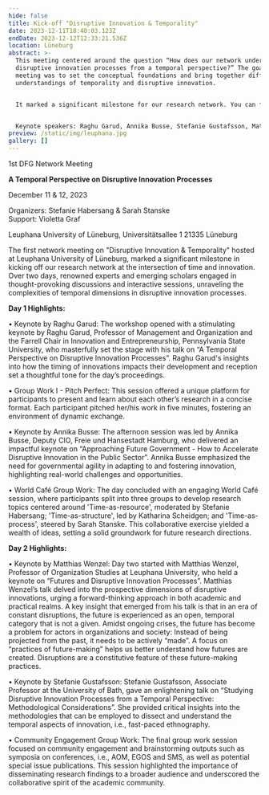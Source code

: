 ```yaml
---
hide: false
title: Kick-off "Disruptive Innovation & Temporality"
date: 2023-12-11T18:40:03.123Z
endDate: 2023-12-12T12:33:21.536Z
location: Lüneburg
abstract: >-
  This meeting centered around the question “How does our network understand
  disruptive innovation processes from a temporal perspective?” The goal of this
  meeting was to set the conceptual foundations and bring together different
  understandings of temporality and disruptive innovation.


  It marked a significant milestone for our research network. You can find a summary of the highlights here.


  K﻿eynote speakers: Raghu Garud, Annika Busse, Stefanie Gustafsson, Matthias Wenzel
preview: /static/img/leuphana.jpg
gallery: []
---
```

1st DFG Network Meeting 

**A Temporal Perspective on Disruptive Innovation Processes**

December 11 & 12, 2023

Organizers: Stefanie Habersang & Sarah Stanske\
Support: Violetta Graf 

Leuphana University of Lüneburg,
Universitätsallee 1
21335 Lüneburg 

The first network meeting on "Disruptive Innovation & Temporality" hosted at Leuphana University of Lüneburg, marked a significant milestone in kicking off our research network at the intersection of time and innovation. Over two days, renowned experts and emerging scholars engaged in thought-provoking discussions and interactive sessions, unraveling the complexities of temporal dimensions in disruptive innovation processes.



**Day 1 Highlights:**



•	Keynote by Raghu Garud: The workshop opened with a stimulating keynote by Raghu Garud, Professor of Management and Organization and the Farrell Chair in Innovation and Entrepreneurship, Pennsylvania State University, who masterfully set the stage with his talk on “A Temporal Perspective on Disruptive Innovation Processes”. Raghu Garud's insights into how the timing of innovations impacts their development and reception set a thoughtful tone for the day’s proceedings.

•	Group Work I - Pitch Perfect: This session offered a unique platform for participants to present and learn about each other’s research in a concise format. Each participant pitched her/his work in five minutes, fostering an environment of dynamic exchange.

•	Keynote by Annika Busse: The afternoon session was led by Annika Busse, Deputy CIO, Freie und Hansestadt Hamburg, who delivered an impactful keynote on “Approaching Future Government - How to Accelerate Disruptive Innovation in the Public Sector”. Annika Busse emphasized the need for governmental agility in adapting to and fostering innovation, highlighting real-world challenges and opportunities.

•	World Café Group Work: The day concluded with an engaging World Café session, where participants split into three groups to develop research topics centered around 'Time-as-resource', moderated by Stefanie Habersang; 'Time-as-structure', led by Katharina Scheidgen; and 'Time-as-process', steered by Sarah Stanske. This collaborative exercise yielded a wealth of ideas, setting a solid groundwork for future research directions.



**Day 2 Highlights:**

•	Keynote by Matthias Wenzel: Day two started with Matthias Wenzel, Professor of Organization Studies at Leuphana University, who held a keynote on “Futures and Disruptive Innovation Processes”. Matthias Wenzel’s talk delved into the prospective dimensions of disruptive innovations, urging a forward-thinking approach in both academic and practical realms. A key insight that emerged from his talk is that in an era of constant disruptions, the future is experienced as an open, temporal category that is not a given. Amidst ongoing crises, the future has become a problem for actors in organizations and society: Instead of being projected from the past, it needs to be actively “made”. A focus on “practices of future-making” helps us better understand how futures are created. Disruptions are a constitutive feature of these future-making practices.

•	Keynote by Stefanie Gustafsson: Stefanie Gustafsson, Associate Professor at the University of Bath, gave an enlightening talk on “Studying Disruptive Innovation Processes from a Temporal Perspective: Methodological Considerations”. She provided critical insights into the methodologies that can be employed to dissect and understand the temporal aspects of innovation, i.e., fast-paced ethnography.

•	Community Engagement Group Work: The final group work session focused on community engagement and brainstorming outputs such as symposia on conferences, i.e., AOM, EGOS and SMS, as well as potential special issue publications. This session highlighted the importance of disseminating research findings to a broader audience and underscored the collaborative spirit of the academic community.